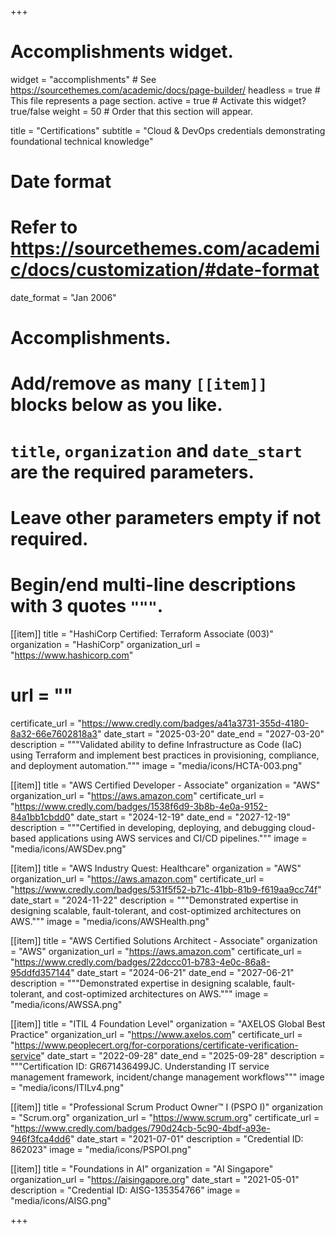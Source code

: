 +++
# Accomplishments widget.
widget = "accomplishments"  # See https://sourcethemes.com/academic/docs/page-builder/
headless = true  # This file represents a page section.
active = true  # Activate this widget? true/false
weight = 50  # Order that this section will appear.

title = "Certifications"
subtitle = "Cloud & DevOps credentials demonstrating foundational technical knowledge"

# Date format
#   Refer to https://sourcethemes.com/academic/docs/customization/#date-format
date_format = "Jan 2006"

# Accomplishments.
#   Add/remove as many `[[item]]` blocks below as you like.
#   `title`, `organization` and `date_start` are the required parameters.
#   Leave other parameters empty if not required.
#   Begin/end multi-line descriptions with 3 quotes `"""`.

[[item]]
  title = "HashiCorp Certified: Terraform Associate (003)"
  organization = "HashiCorp"
  organization_url = "https://www.hashicorp.com"
  # url = ""
  certificate_url = "https://www.credly.com/badges/a41a3731-355d-4180-8a32-66e7602818a3"
  date_start = "2025-03-20"
  date_end = "2027-03-20"
  description = """Validated ability to define Infrastructure as Code (IaC) using Terraform and implement best practices in provisioning, compliance, and deployment automation."""
  image = "media/icons/HCTA-003.png"

[[item]]
  title = "AWS Certified Developer - Associate"
  organization = "AWS"
  organization_url = "https://aws.amazon.com"
  certificate_url = "https://www.credly.com/badges/1538f6d9-3b8b-4e0a-9152-84a1bb1cbdd0"
  date_start = "2024-12-19"
  date_end = "2027-12-19"
  description = """Certified in developing, deploying, and debugging cloud-based applications using AWS services and CI/CD pipelines."""
  image = "media/icons/AWSDev.png"

[[item]]
  title = "AWS Industry Quest: Healthcare"
  organization = "AWS"
  organization_url = "https://aws.amazon.com"
  certificate_url = "https://www.credly.com/badges/531f5f52-b71c-41bb-81b9-f619aa9cc74f"
  date_start = "2024-11-22"
  description = """Demonstrated expertise in designing scalable, fault-tolerant, and cost-optimized architectures on AWS."""
  image = "media/icons/AWSHealth.png"
  
[[item]]
  title = "AWS Certified Solutions Architect - Associate"
  organization = "AWS"
  organization_url = "https://aws.amazon.com"
  certificate_url = "https://www.credly.com/badges/22dccc01-b783-4e0c-86a8-95ddfd357144"
  date_start = "2024-06-21"
  date_end = "2027-06-21"
  description = """Demonstrated expertise in designing scalable, fault-tolerant, and cost-optimized architectures on AWS."""
  image = "media/icons/AWSSA.png"
  
[[item]]
  title = "ITIL 4 Foundation Level"
  organization = "AXELOS Global Best Practice"
  organization_url = "https://www.axelos.com"
  certificate_url = "https://www.peoplecert.org/for-corporations/certificate-verification-service"
  date_start = "2022-09-28"
  date_end = "2025-09-28"
  description = """Certification ID: GR671436499JC. Understanding IT service management framework, incident/change management workflows"""
  image = "media/icons/ITILv4.png"

[[item]]
  title = "Professional Scrum Product Owner™ I (PSPO I)"
  organization = "Scrum.org"
  organization_url = "https://www.scrum.org"
  certificate_url = "https://www.credly.com/badges/790d24cb-5c90-4bdf-a93e-946f3fca4dd6"
  date_start = "2021-07-01"
  description = "Credential ID: 862023"
  image = "media/icons/PSPOI.png"

[[item]]
  title = "Foundations in AI"
  organization = "AI Singapore"
  organization_url = "https://aisingapore.org"
  date_start = "2021-05-01"
  description = "Credential ID: AISG-135354766"
  image = "media/icons/AISG.png"

+++
